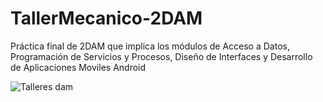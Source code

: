 # TallerMecanico-2DAM
Práctica final de 2DAM que implica los módulos de Acceso a Datos, Programación de Servicios y Procesos, Diseño de Interfaces y Desarrollo de Aplicaciones Moviles Android

![Talleres dam](https://user-images.githubusercontent.com/91011630/152509949-111d610f-0b0a-47c2-b545-d46297fe845b.png)
